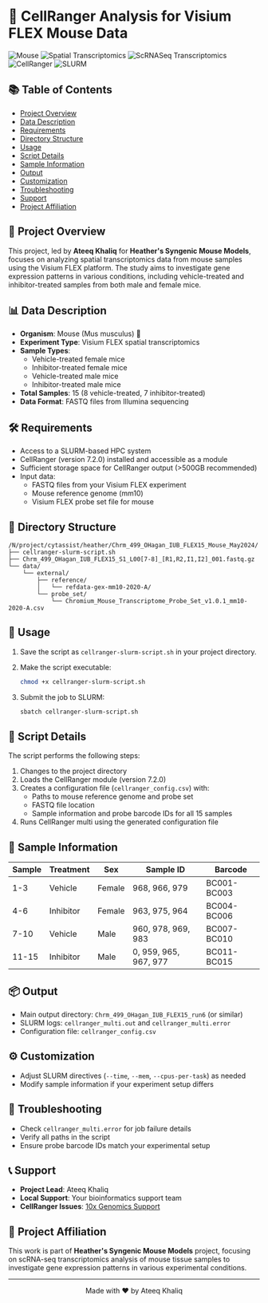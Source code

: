 # 🧬 CellRanger Analysis for Visium FLEX Mouse Data

![Mouse](https://img.shields.io/badge/Organism-Mouse-blue)
![Spatial Transcriptomics](https://img.shields.io/badge/Method-Spatial%20Transcriptomics-brightgreen)
![ScRNASeq Transcriptomics](https://img.shields.io/badge/Method-Spatial%20Transcriptomics-brightgreen)
![CellRanger](https://img.shields.io/badge/Tool-CellRanger%207.2.0-orange)
![SLURM](https://img.shields.io/badge/HPC-SLURM-blueviolet)

## 📚 Table of Contents
- [Project Overview](#project-overview)
- [Data Description](#data-description)
- [Requirements](#requirements)
- [Directory Structure](#directory-structure)
- [Usage](#usage)
- [Script Details](#script-details)
- [Sample Information](#sample-information)
- [Output](#output)
- [Customization](#customization)
- [Troubleshooting](#troubleshooting)
- [Support](#support)
- [Project Affiliation](#project-affiliation)

## 🔬 Project Overview

This project, led by **Ateeq Khaliq** for **Heather's Syngenic Mouse Models**, focuses on analyzing spatial transcriptomics data from mouse samples using the Visium FLEX platform. The study aims to investigate gene expression patterns in various conditions, including vehicle-treated and inhibitor-treated samples from both male and female mice.

## 📊 Data Description

- **Organism**: Mouse (Mus musculus) 🐁
- **Experiment Type**: Visium FLEX spatial transcriptomics
- **Sample Types**: 
  - Vehicle-treated female mice
  - Inhibitor-treated female mice
  - Vehicle-treated male mice
  - Inhibitor-treated male mice
- **Total Samples**: 15 (8 vehicle-treated, 7 inhibitor-treated)
- **Data Format**: FASTQ files from Illumina sequencing

## 🛠️ Requirements

- Access to a SLURM-based HPC system
- CellRanger (version 7.2.0) installed and accessible as a module
- Sufficient storage space for CellRanger output (>500GB recommended)
- Input data:
  - FASTQ files from your Visium FLEX experiment
  - Mouse reference genome (mm10)
  - Visium FLEX probe set file for mouse

## 📁 Directory Structure

```
/N/project/cytassist/heather/Chrm_499_OHagan_IUB_FLEX15_Mouse_May2024/
├── cellranger-slurm-script.sh
├── Chrm_499_OHagan_IUB_FLEX15_S1_L00[7-8]_[R1,R2,I1,I2]_001.fastq.gz
└── data/
    └── external/
        ├── reference/
        │   └── refdata-gex-mm10-2020-A/
        └── probe_set/
            └── Chromium_Mouse_Transcriptome_Probe_Set_v1.0.1_mm10-2020-A.csv
```

## 🚀 Usage

1. Save the script as `cellranger-slurm-script.sh` in your project directory.

2. Make the script executable:
   ```bash
   chmod +x cellranger-slurm-script.sh
   ```

3. Submit the job to SLURM:
   ```bash
   sbatch cellranger-slurm-script.sh
   ```

## 📝 Script Details

The script performs the following steps:

1. Changes to the project directory
2. Loads the CellRanger module (version 7.2.0)
3. Creates a configuration file (`cellranger_config.csv`) with:
   - Paths to mouse reference genome and probe set
   - FASTQ file location
   - Sample information and probe barcode IDs for all 15 samples
4. Runs CellRanger multi using the generated configuration file

## 🧪 Sample Information

| Sample | Treatment | Sex | Sample ID | Barcode |
|--------|-----------|-----|-----------|---------|
| 1-3 | Vehicle | Female | 968, 966, 979 | BC001-BC003 |
| 4-6 | Inhibitor | Female | 963, 975, 964 | BC004-BC006 |
| 7-10 | Vehicle | Male | 960, 978, 969, 983 | BC007-BC010 |
| 11-15 | Inhibitor | Male | 0, 959, 965, 967, 977 | BC011-BC015 |

## 📦 Output

- Main output directory: `Chrm_499_OHagan_IUB_FLEX15_run6` (or similar)
- SLURM logs: `cellranger_multi.out` and `cellranger_multi.error`
- Configuration file: `cellranger_config.csv`

## ⚙️ Customization

- Adjust SLURM directives (`--time`, `--mem`, `--cpus-per-task`) as needed
- Modify sample information if your experiment setup differs

## 🔧 Troubleshooting

- Check `cellranger_multi.error` for job failure details
- Verify all paths in the script
- Ensure probe barcode IDs match your experimental setup

## 📞 Support

- **Project Lead**: Ateeq Khaliq
- **Local Support**: Your bioinformatics support team
- **CellRanger Issues**: [10x Genomics Support](https://support.10xgenomics.com/)

## 🏢 Project Affiliation

This work is part of **Heather's Syngenic Mouse Models** project, focusing on scRNA-seq transcriptomics analysis of mouse tissue samples to investigate gene expression patterns in various experimental conditions.

---

<p align="center">
  Made with ❤️ by Ateeq Khaliq
</p>
